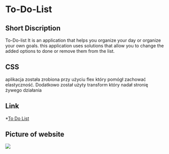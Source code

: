 # To-Do-List

## Short Discription 

To-Do-list It is an application that helps you organize your day or organize your own goals. this application uses solutions that allow you to change the added options to done or remove them from the list.

## CSS

aplikacja została zrobiona przy użyciu flex który pomógł zachować elastyczność. Dodatkowo został użyty transform który nadał stronię żywego działania  


## Link 

*[To Do List](https://streetwolf123.github.io/To-Do-List.github.io/)

## Picture of website

![](https://github.com/streetwolf123/To-Do-List.github.io/blob/main/img/web.png?raw=true)




